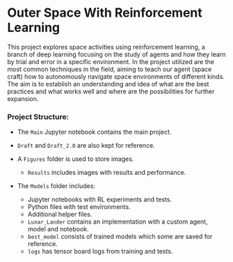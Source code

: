 # Outer Space With Reinforcement Learning

This project explores space activities using reinforcement learning, a branch of deep learning focusing on the study of agents and how they learn by trial and error in a specific environment. In the project utilized are the most common techniques in the field, aiming to teach our agent (space craft) how to autonomously navigate space environments of different kinds.
The aim is to establish an understanding and idea of what are the best practices and what works well and where are the possibilities for further expansion.

### Project Structure:

- The `Main` Jupyter notebook contains the main project.

- `Draft` and `Draft_2.0` are also kept for reference.

- A `Figures` folder is used to store images.
    - `Results` includes images with results and performance.

- The `Models` folder includes:
    - Jupyter notebooks with RL experiments and tests.
    - Python files with test environments.
    - Additional helper files.
    - `Lunar_Lander` contains an implementation with a custom agent, model and notebook.
    - `best_model` consists of trained models which some are saved for reference.
    - `logs` has tensor board logs from training and tests.